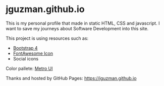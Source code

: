 # jguzman.github.io
This is my personal profile that made in static HTML, CSS and javascript. I want to save my journeys about Software Development into this site.

This project is using resources such as:
* [Bootstrap 4](https://getbootstrap.com/)
* [FontAwesome Icon](https://fontawesome.com/)
* Social icons

Color pallete: [Metro UI](https://www.color-hex.com/color-palette/700)

Thanks and hosted by GitHub Pages: https://jguzman.github.io

